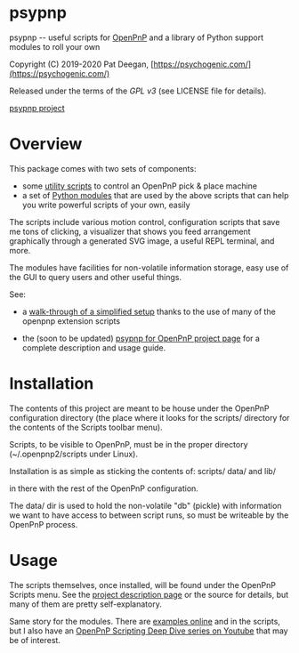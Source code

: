 # psypnp

psypnp -- useful scripts for [OpenPnP](https://openpnp.org/) and a library of Python support modules to roll your own

Copyright (C) 2019-2020 Pat Deegan, [https://psychogenic.com/](https://psychogenic.com/)

Released under the terms of the *GPL v3* (see LICENSE file for details).

[psypnp project](https://inductive-kickback.com/2020/10/psypnp-for-openpnp/)

# Overview

This package comes with two sets of components:

  * some [utility scripts](https://inductive-kickback.com/2020/10/psypnp-for-openpnp/#scripts) to control an OpenPnP pick & place machine
  * a set of [Python modules](https://inductive-kickback.com/2020/10/psypnp-for-openpnp/#psypnp-modules) that are used by the above scripts that can help you write powerful scripts of your own, easily

The scripts include various motion control, configuration scripts that save me tons of clicking, a visualizer that shows you feed arrangement graphically through a generated SVG image, a useful REPL terminal, and more.

The modules have facilities for non-volatile information storage, easy use of the GUI to query users and other useful things.

See:
  * a [walk-through of a simplified setup](https://youtu.be/75hHtclelN4) thanks to the use of many of the openpnp extension scripts

  * the (soon to be updated) [psypnp for OpenPnP project page](https://inductive-kickback.com/2020/10/psypnp-for-openpnp/) for a complete description and usage guide.

# Installation
The contents of this project are meant to be house under the OpenPnP configuration directory (the place where it looks for the scripts/ directory for the contents of the Scripts toolbar menu).


Scripts, to be visible to OpenPnP, must be in the proper directory (~/.openpnp2/scripts under Linux).  

Installation is as simple as sticking the contents of:
 scripts/
 data/
and
 lib/

in there with the rest of the OpenPnP configuration.  

The data/ dir is used to hold the non-volatile "db" (pickle) with information we want to have access to between script runs, so must be writeable by the OpenPnP process. 

# Usage

The scripts themselves, once installed, will be found under the OpenPnP Scripts menu. See the [project description page](https://inductive-kickback.com/2020/10/psypnp-for-openpnp/) or the source for details, but many of them are pretty self-explanatory.

Same story for the modules.  There are [examples online](https://inductive-kickback.com/2020/10/psypnp-for-openpnp/#psypnp-modules) and in the scripts, but I also have an [OpenPnP Scripting Deep Dive series on Youtube](https://www.youtube.com/watch?v=pr9m46Z9CLA&list=PLWm3YS7ce87lW6aZhfV8zkwt3KYxqN-6R)
that may be of interest.


